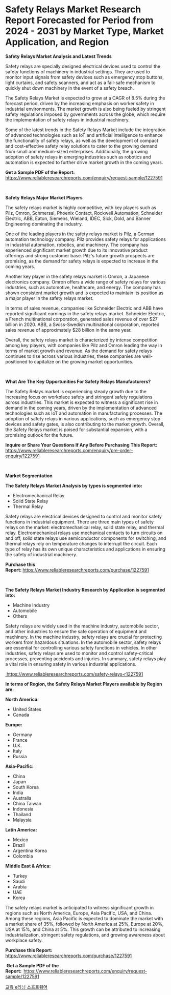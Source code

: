 <p><h1>Safety Relays Market Research Report Forecasted for Period from 2024 -  2031 by Market Type, Market Application, and Region</h1></p><p><strong>Safety Relays Market Analysis and Latest Trends</strong></p>
<p><p>Safety relays are specially designed electrical devices used to control the safety functions of machinery in industrial settings. They are used to monitor input signals from safety devices such as emergency stop buttons, light curtains, and safety scanners, and act as a fail-safe mechanism to quickly shut down machinery in the event of a safety breach.</p><p>The Safety Relays Market is expected to grow at a CAGR of 8.5% during the forecast period, driven by the increasing emphasis on worker safety in industrial environments. The market growth is also being fueled by stringent safety regulations imposed by governments across the globe, which require the implementation of safety relays in industrial machinery.</p><p>Some of the latest trends in the Safety Relays Market include the integration of advanced technologies such as IoT and artificial intelligence to enhance the functionality of safety relays, as well as the development of compact and cost-effective safety relay solutions to cater to the growing demand from small and medium-sized enterprises. Additionally, the growing adoption of safety relays in emerging industries such as robotics and automation is expected to further drive market growth in the coming years.</p></p>
<p><strong>Get a Sample PDF of the Report:&nbsp;</strong> <a href="https://www.reliableresearchreports.com/enquiry/request-sample/1227591">https://www.reliableresearchreports.com/enquiry/request-sample/1227591</a></p>
<p>&nbsp;</p>
<p><strong>Safety Relays Major Market Players</strong></p>
<p><p>The safety relays market is highly competitive, with key players such as Pilz, Omron, Schmersal, Phoenix Contact, Rockwell Automation, Schneider Electric, ABB, Eaton, Siemens, Wieland, IDEC, Sick, Dold, and Banner Engineering dominating the industry. </p><p>One of the leading players in the safety relays market is Pilz, a German automation technology company. Pilz provides safety relays for applications in industrial automation, robotics, and machinery. The company has experienced significant market growth due to its innovative product offerings and strong customer base. Pilz's future growth prospects are promising, as the demand for safety relays is expected to increase in the coming years.</p><p>Another key player in the safety relays market is Omron, a Japanese electronics company. Omron offers a wide range of safety relays for various industries, such as automotive, healthcare, and energy. The company has shown consistent market growth and is expected to maintain its position as a major player in the safety relays market.</p><p>In terms of sales revenue, companies like Schneider Electric and ABB have reported significant earnings in the safety relays market. Schneider Electric, a French multinational corporation, generated sales revenue of over $27 billion in 2020. ABB, a Swiss-Swedish multinational corporation, reported sales revenue of approximately $28 billion in the same year.</p><p>Overall, the safety relays market is characterized by intense competition among key players, with companies like Pilz and Omron leading the way in terms of market growth and revenue. As the demand for safety relays continues to rise across various industries, these companies are well-positioned to capitalize on the growing market opportunities.</p></p>
<p>&nbsp;</p>
<p><strong>What Are The Key Opportunities For Safety Relays Manufacturers?</strong></p>
<p><p>The Safety Relays market is experiencing steady growth due to the increasing focus on workplace safety and stringent safety regulations across industries. This market is expected to witness a significant rise in demand in the coming years, driven by the implementation of advanced technologies such as IoT and automation in manufacturing processes. The adoption of safety relays in various applications, such as emergency stop devices and safety gates, is also contributing to the market growth. Overall, the Safety Relays market is poised for substantial expansion, with a promising outlook for the future.</p></p>
<p><strong>Inquire or Share Your Questions If Any Before Purchasing This Report:</strong> <a href="https://www.reliableresearchreports.com/enquiry/pre-order-enquiry/1227591">https://www.reliableresearchreports.com/enquiry/pre-order-enquiry/1227591</a></p>
<p>&nbsp;</p>
<p><strong>Market Segmentation</strong></p>
<p><strong>The Safety Relays Market Analysis by types is segmented into:</strong></p>
<p><ul><li>Electromechanical Relay</li><li>Solid State Relay</li><li>Thermal Relay</li></ul></p>
<p><p>Safety relays are electrical devices designed to control and monitor safety functions in industrial equipment. There are three main types of safety relays on the market: electromechanical relay, solid state relay, and thermal relay. Electromechanical relays use mechanical contacts to turn circuits on and off, solid state relays use semiconductor components for switching, and thermal relays rely on temperature changes to interrupt the circuit. Each type of relay has its own unique characteristics and applications in ensuring the safety of industrial machinery.</p></p>
<p><strong>Purchase this Report:&nbsp;</strong><a href="https://www.reliableresearchreports.com/purchase/1227591">https://www.reliableresearchreports.com/purchase/1227591</a></p>
<p>&nbsp;</p>
<p><strong>The Safety Relays Market Industry Research by Application is segmented into:</strong></p>
<p><ul><li>Machine Industry</li><li>Automobile</li><li>Others</li></ul></p>
<p><p>Safety relays are widely used in the machine industry, automobile sector, and other industries to ensure the safe operation of equipment and machinery. In the machine industry, safety relays are crucial for protecting workers from hazardous situations. In the automobile sector, safety relays are essential for controlling various safety functions in vehicles. In other industries, safety relays are used to monitor and control safety-critical processes, preventing accidents and injuries. In summary, safety relays play a vital role in ensuring safety in various industrial applications.</p></p>
<p><a href="https://www.reliableresearchreports.com/safety-relays-r1227591">&nbsp;https://www.reliableresearchreports.com/safety-relays-r1227591</a></p>
<p><strong>In terms of Region, the Safety Relays Market Players available by Region are:</strong></p>
<p>
    <p> <strong> North America: </strong>
        <ul>
            <li>United States</li>
            <li>Canada</li>
        </ul>
        </p> 
    <p> <strong> Europe: </strong>
        <ul>
            <li>Germany</li>
            <li>France</li>
            <li>U.K.</li>
            <li>Italy</li>
            <li>Russia</li>
        </ul>
        </p> 
    <p> <strong> Asia-Pacific: </strong>
        <ul>
            <li>China</li>
            <li>Japan</li>
            <li>South Korea</li>
            <li>India</li>
            <li>Australia</li>
            <li>China Taiwan</li>
            <li>Indonesia</li>
            <li>Thailand</li>
            <li>Malaysia</li>
        </ul>
        </p> 
    <p> <strong> Latin America: </strong>
        <ul>
            <li>Mexico</li>
            <li>Brazil</li>
            <li>Argentina Korea</li>
            <li>Colombia</li>
        </ul>
        </p> 
    <p> <strong> Middle East & Africa: </strong>
        <ul>
            <li>Turkey</li>
            <li>Saudi</li>
            <li>Arabia</li>
            <li>UAE</li>
            <li>Korea</li>
        </ul>
    </p>
    </p>
<p><p>The safety relays market is anticipated to witness significant growth in regions such as North America, Europe, Asia Pacific, USA, and China. Among these regions, Asia Pacific is expected to dominate the market with a market share of 35%, followed by North America at 25%, Europe at 20%, USA at 15%, and China at 5%. This growth can be attributed to increasing industrialization, stringent safety regulations, and growing awareness about workplace safety.</p></p>
<p><strong>Purchase this Report: </strong><a href="https://www.reliableresearchreports.com/purchase/1227591">https://www.reliableresearchreports.com/purchase/1227591</a></p>
<p>&nbsp;<strong>Get a Sample PDF of the Report:&nbsp;&nbsp;</strong><a href="https://www.reliableresearchreports.com/enquiry/request-sample/1227591">https://www.reliableresearchreports.com/enquiry/request-sample/1227591</a></p>
<p><strong></strong></p>
<p><p><a href="https://github.com/WilburKihn5676/Market-Research-Report-List-3/blob/main/838046545094.md">교육 e러닝 소프트웨어</a></p></p>